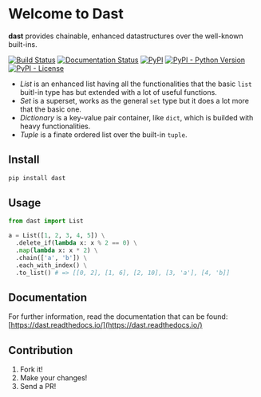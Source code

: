 # Welcome to Dast 

**dast** provides chainable, enhanced datastructures over the well-known built-ins.

[![Build Status](https://travis-ci.org/torokmark/dast.svg?branch=master)](https://travis-ci.org/torokmark/dast)
[![Documentation Status](https://readthedocs.org/projects/dast/badge/?version=latest)](https://dast.readthedocs.io/en/latest/?badge=latest)
[![PyPI](https://img.shields.io/pypi/v/dast.svg?color=blue)](https://pypi.org/project/dast/)
[![PyPI - Python Version](https://img.shields.io/pypi/pyversions/dast.svg)](https://github.com/torokmark/dast)
[![PyPI - License](https://img.shields.io/pypi/l/dast.svg)](https://github.com/torokmark/dast/blob/master/LICENSE.md)


* *List* is an enhanced list having all the functionalities that the basic
  `list` buitl-in type has but extended with a lot of useful functions.
* *Set* is a superset, works as the general `set` type but it does a lot more
  that the basic one.
* *Dictionary* is a key-value pair container, like `dict`, which is builded with heavy functionalities.
* *Tuple* is a finate ordered list over the built-in `tuple`.

## Install 

```sh
pip install dast
```

## Usage 

```python
from dast import List

a = List([1, 2, 3, 4, 5]) \
  .delete_if(lambda x: x % 2 == 0) \
  .map(lambda x: x * 2) \
  .chain(['a', 'b']) \
  .each_with_index() \
  .to_list() # => [[0, 2], [1, 6], [2, 10], [3, 'a'], [4, 'b]]
```

## Documentation

For further information, read the documentation that can be found: [https://dast.readthedocs.io/](https://dast.readthedocs.io/)

## Contribution

1. Fork it!
2. Make your changes!
3. Send a PR!



